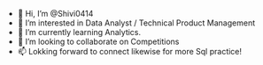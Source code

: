 - 👋 Hi, I’m @Shivi0414
- 👀 I’m interested in Data Analyst / Technical Product Management
- 🌱 I’m currently learning Analytics.
- 💞️ I’m looking to collaborate on Competitions
- 📫 Lokking forward to connect likewise for more Sql practice!

<!---
Shivi0414/Shivi0414 is a ✨ special ✨ repository because its `README.md` (this file) appears on your GitHub profile.
You can click the Preview link to take a look at your changes.
--->
